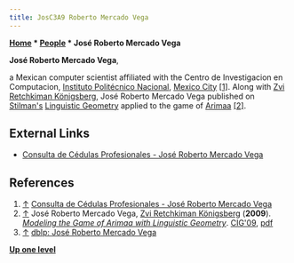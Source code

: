 ```yaml
---
title: JosC3A9 Roberto Mercado Vega
---
```

**[Home](Home "Home") \* [People](People "People") \* José Roberto Mercado Vega**


**José Roberto Mercado Vega**,  

a Mexican computer scientist affiliated with the Centro de Investigacion en Computacion, 
[Instituto Politécnico Nacional](https://en.wikipedia.org/wiki/Instituto_Polit%C3%A9cnico_Nacional), 
[Mexico City](https://en.wikipedia.org/wiki/Mexico_City)
<a id="cite-note-1" href="#cite-ref-1">[1]</a>. 
Along with [Zvi Retchkiman Königsberg](Zvi_Retchkiman_K%C3%B6nigsberg "Zvi Retchkiman Königsberg"), José Roberto Mercado Vega published on [Stilman's](Boris_Stilman "Boris Stilman") [Linguistic Geometry](index.php?title=Linguistic_Geometry&action=edit&redlink=1 "Linguistic Geometry (page does not exist)") applied to the game of [Arimaa](Arimaa "Arimaa")
<a id="cite-note-2" href="#cite-ref-2">[2]</a>. 



## External Links


* [Consulta de Cédulas Profesionales - José Roberto Mercado Vega](https://www.buholegal.com/5167142/)


## References


1. <a id="cite-ref-1" href="#cite-note-1">↑</a> [Consulta de Cédulas Profesionales - José Roberto Mercado Vega](https://www.buholegal.com/5167142/)
2. <a id="cite-ref-2" href="#cite-note-2">↑</a> José Roberto Mercado Vega, [Zvi Retchkiman Königsberg](Zvi_Retchkiman_K%C3%B6nigsberg "Zvi Retchkiman Königsberg") (**2009**). *[Modeling the Game of Arimaa with Linguistic Geometry](https://dl.acm.org/doi/10.5555/1719293.1719355)*. [CIG'09](https://dl.acm.org/doi/proceedings/10.5555/1719293), [pdf](http://arimaa.com/arimaa/papers/JoseVega/index.pdf)
3. <a id="cite-ref-3" href="#cite-note-3">↑</a> [dblp: José Roberto Mercado Vega](https://dblp.org/pid/97/10073.html)

**[Up one level](People "People")**







 
